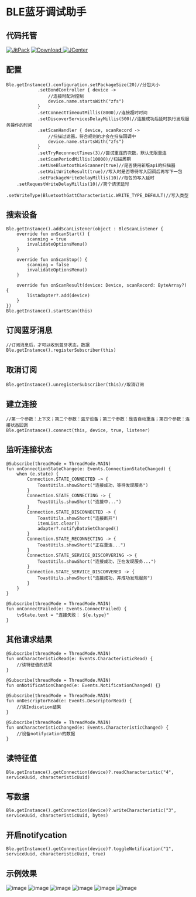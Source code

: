 # BLE蓝牙调试助手

## 代码托管
[![JitPack](https://img.shields.io/badge/JitPack-blecore-green.svg?style=flat)](https://jitpack.io/#fszeng2011/blecore)
[![Download](https://api.bintray.com/packages/fszeng2017/maven/blecore/images/download.svg) ](https://bintray.com/fszeng2017/maven/blecore/_latestVersion)
[![JCenter](https://img.shields.io/badge/JCenter-2.2.1-green.svg?style=flat)](http://jcenter.bintray.com/com/github/fszeng2011/blecore/2.2.1/)

## 配置
	
	Ble.getInstance().configuration.setPackageSize(20)//分包大小
                .setBondController { device ->
                    //连接时配对控制
                    device.name.startsWith("zfs")
                }
                .setConnectTimeoutMillis(8000)//连接超时时间
                .setDiscoverServicesDelayMillis(500)//连接成功后延时执行发现服务操作的时间
                .setScanHandler { device, scanRecord -> 
                    //扫描过滤器，符合规则的才会在扫描回调中
                    device.name.startsWith("zfs")
                }
                .setTryReconnectTimes(3)//尝试重连的次数，默认无限重连
                .setScanPeriodMillis(10000)//扫描周期
                .setUseBluetoothLeScanner(true)//是否使用新版api的扫描器
                .setWaitWriteResult(true)//写入时是否等待写入回调后再写下一包
                .setPackageWriteDelayMillis(10)//每包的写入延时
		.setRequestWriteDelayMillis(10)//第个请求延时
                .setWriteType(BluetoothGattCharacteristic.WRITE_TYPE_DEFAULT)//写入类型

## 搜索设备
    
	Ble.getInstance().addScanListener(object : BleScanListener {
        override fun onScanStart() {
            scanning = true
            invalidateOptionsMenu()
        }

        override fun onScanStop() {
            scanning = false
            invalidateOptionsMenu()
        }

        override fun onScanResult(device: Device, scanRecord: ByteArray?) {
            listAdapter?.add(device)
        }
    })
	Ble.getInstance().startScan(this)

## 订阅蓝牙消息

	//订阅消息后，才可以收到蓝牙状态，数据
	Ble.getInstance().registerSubscriber(this)

## 取消订阅
	
	Ble.getInstance().unregisterSubscriber(this)//取消订阅

## 建立连接

	//第一个参数：上下文；第二个参数：蓝牙设备；第三个参数：是否自动重连；第四个参数：连接状态回调
	Ble.getInstance().connect(this, device, true, listener)

## 监听连接状态

	@Subscribe(threadMode = ThreadMode.MAIN)
    fun onConnectionStateChange(e: Events.ConnectionStateChanged) {
        when (e.state) {
            Connection.STATE_CONNECTED -> {
                ToastUtils.showShort("连接成功，等待发现服务")
            }
            Connection.STATE_CONNECTING -> {
                ToastUtils.showShort("连接中...")
            }
            Connection.STATE_DISCONNECTED -> {
                ToastUtils.showShort("连接断开")
                itemList.clear()
                adapter?.notifyDataSetChanged()
            }
            Connection.STATE_RECONNECTING -> {
                ToastUtils.showShort("正在重连...")
            }
            Connection.STATE_SERVICE_DISCORVERING -> {
                ToastUtils.showShort("连接成功，正在发现服务...")
            }
            Connection.STATE_SERVICE_DISCORVERED -> {
                ToastUtils.showShort("连接成功，并成功发现服务")
            }
        }
    }

    @Subscribe(threadMode = ThreadMode.MAIN)
    fun onConnectFailed(e: Events.ConnectFailed) {
        tvState.text = "连接失败： ${e.type}"
    }    

## 其他请求结果

	@Subscribe(threadMode = ThreadMode.MAIN)
    fun onCharacteristicRead(e: Events.CharacteristicRead) {
        //读特征值的结果
    }

    @Subscribe(threadMode = ThreadMode.MAIN)
    fun onNotificationChanged(e: Events.NotificationChanged) {}

    @Subscribe(threadMode = ThreadMode.MAIN)
    fun onDescriptorRead(e: Events.DescriptorRead) {
        //读Indication结果
    }

	@Subscribe(threadMode = ThreadMode.MAIN)
    fun onCharacteristicChanged(e: Events.CharacteristicChanged) {
        //设备notifycation的数据
    }

## 读特征值

	Ble.getInstance().getConnection(device)?.readCharacteristic("4", serviceUuid, characteristicUuid)

## 写数据

	Ble.getInstance().getConnection(device)?.writeCharacteristic("3", serviceUuid, characteristicUuid, bytes)

## 开启notifycation

	Ble.getInstance().getConnection(device)?.toggleNotification("1", serviceUuid, characteristicUuid, true)

## 示例效果
![image](https://github.com/fszeng2011/blecore/blob/master/screenshot/device-2018-06-20-170935.png)
![image](https://github.com/fszeng2011/blecore/blob/master/screenshot/device-2018-06-20-171118.png)
![image](https://github.com/fszeng2011/blecore/blob/master/screenshot/device-2018-06-20-171141.png)
![image](https://github.com/fszeng2011/blecore/blob/master/screenshot/device-2018-06-20-171316.png)
![image](https://github.com/fszeng2011/blecore/blob/master/screenshot/device-2018-06-20-171412.png)
![image](https://github.com/fszeng2011/blecore/blob/master/screenshot/device-2018-06-20-173852.png)
